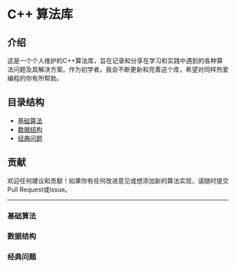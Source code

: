 # C++ 算法库

## 介绍

这是一个个人维护的C++算法库，旨在记录和分享在学习和实践中遇到的各种算法问题及其解决方案。作为初学者，我会不断更新和完善这个库，希望对同样热爱编程的你有所帮助。

## 目录结构

- [基础算法](#基础算法)
- [数据结构](#数据结构)
- [经典问题](#经典问题)

## 贡献

欢迎任何建议和贡献！如果你有任何改进意见或想添加新的算法实现，请随时提交Pull Request或Issue。

---

### 基础算法

### 数据结构

### 经典问题